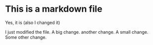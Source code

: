 # This is a markdown file

Yes, it is (also I changed it)

I just modified the file.
A big change.
another change.
A small change.
Some other change.
